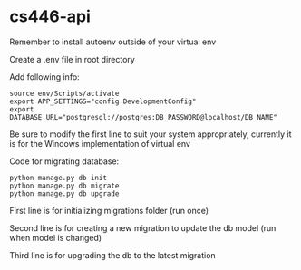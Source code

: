 # cs446-api

Remember to install autoenv outside of your virtual env

Create a .env file in root directory

Add following info:

```
source env/Scripts/activate
export APP_SETTINGS="config.DevelopmentConfig"
export DATABASE_URL="postgresql://postgres:DB_PASSWORD@localhost/DB_NAME"
```

Be sure to modify the first line to suit your system appropriately, currently it is for the Windows implementation of virtual env

Code for migrating database:

```
python manage.py db init
python manage.py db migrate
python manage.py db upgrade
```

First line is for initializing migrations folder (run once)

Second line is for creating a new migration to update the db model (run when model is changed)

Third line is for upgrading the db to the latest migration
